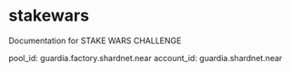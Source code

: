 # stakewars

Documentation for STAKE WARS CHALLENGE

pool_id: guardia.factory.shardnet.near
account_id: guardia.shardnet.near
